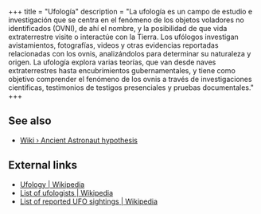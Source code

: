 +++
title = "Ufología"
description = "La ufología es un campo de estudio e investigación que se centra en el fenómeno de los objetos voladores no identificados (OVNI), de ahí el nombre, y la posibilidad de que vida extraterrestre visite o interactúe con la Tierra. Los ufólogos investigan avistamientos, fotografías, videos y otras evidencias reportadas relacionadas con los ovnis, analizándolos para determinar su naturaleza y origen. La ufología explora varias teorías, que van desde naves extraterrestres hasta encubrimientos gubernamentales, y tiene como objetivo comprender el fenómeno de los ovnis a través de investigaciones científicas, testimonios de testigos presenciales y pruebas documentales."
+++

## See also

- [Wiki › Ancient Astronaut hypothesis](../../wiki/ancient-astronaut-hypothesis/)

## External links

- [Ufology | Wikipedia](https://en.wikipedia.org/wiki/Ufology)
- [List of ufologists | Wikipedia](https://en.wikipedia.org/wiki/List_of_ufologists)
- [List of reported UFO sightings | Wikipedia](https://en.wikipedia.org/wiki/List_of_reported_UFO_sightings)